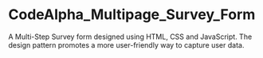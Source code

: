 # CodeAlpha_Multipage_Survey_Form
A Multi-Step Survey form designed using HTML, CSS and JavaScript. The design pattern promotes a more user-friendly way to capture user data.
